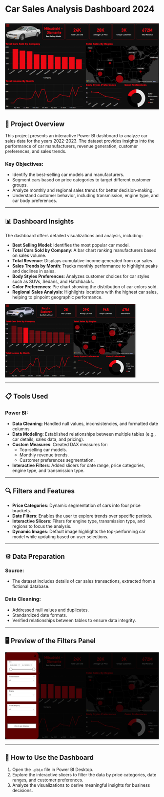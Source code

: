 # Car Sales Analysis Dashboard 2024

![Dashboard](https://github.com/PatrykPaul/Car_sales/blob/main/Dashboard/1.png)
---


## 📖 Project Overview

This project presents an interactive Power BI dashboard to analyze car sales data for the years 2022-2023. The dataset provides insights into the performance of car manufacturers, revenue generation, customer preferences, and sales trends.

### Key Objectives:
- Identify the best-selling car models and manufacturers.
- Segment cars based on price categories to target different customer groups.
- Analyze monthly and regional sales trends for better decision-making.
- Understand customer behavior, including transmission, engine type, and car body preferences.

---

## 📊 Dashboard Insights

The dashboard offers detailed visualizations and analysis, including:

- **Best Selling Model**: Identifies the most popular car model.
- **Total Cars Sold by Company**: A bar chart ranking manufacturers based on sales volume.
- **Total Revenue**: Displays cumulative income generated from car sales.
- **Sales Trends by Month**: Tracks monthly performance to highlight peaks and declines in sales.
- **Body Styles Preferences**: Analyzes customer choices for car styles such as SUVs, Sedans, and Hatchbacks.
- **Color Preferences**: Pie chart showing the distribution of car colors sold.
- **Regional Sales Analysis**: Highlights locations with the highest car sales, helping to pinpoint geographic performance.

![Dashboard](https://github.com/PatrykPaul/Car_sales/blob/main/Dashboard/2.png)

---

## 📋 Tools Used

### Power BI:
- **Data Cleaning**: Handled null values, inconsistencies, and formatted date columns.
- **Data Modeling**: Established relationships between multiple tables (e.g., car details, sales data, and pricing).
- **Custom Measures**: Created DAX measures for:
  - Top-selling car models.
  - Monthly revenue trends.
  - Customer preferences segmentation.
- **Interactive Filters**: Added slicers for date range, price categories, engine type, and transmission type.

---

## 🔍 Filters and Features

- **Price Categories**: Dynamic segmentation of cars into four price brackets.
- **Date Filters**: Enables the user to explore trends over specific periods.
- **Interactive Slicers**: Filters for engine type, transmission type, and regions to focus the analysis.
- **Dynamic Images**: Default image highlights the top-performing car model while updating based on user selections.

---

## ⚙️ Data Preparation

### Source:
- The dataset includes details of car sales transactions, extracted from a fictional database.

### Data Cleaning:
- Addressed null values and duplicates.
- Standardized date formats.
- Verified relationships between tables to ensure data integrity.

---

## 🖥️ Preview of the Filters Panel

![Filters Panel Preview](https://github.com/PatrykPaul/Car_sales/blob/main/Dashboard/5.png)

---

## 🚀 How to Use the Dashboard

1. Open the `.pbix` file in Power BI Desktop.
2. Explore the interactive slicers to filter the data by price categories, date ranges, and customer preferences.
3. Analyze the visualizations to derive meaningful insights for business decisions.




